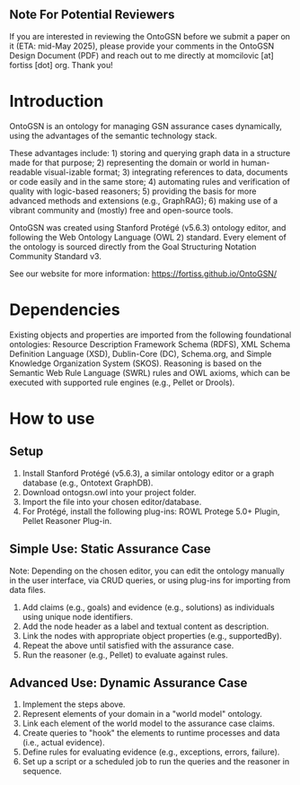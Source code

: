 ## Note For Potential Reviewers
If you are interested in reviewing the OntoGSN before we submit a paper on it (ETA: mid-May 2025), please provide your comments in the OntoGSN Design Document (PDF) and reach out to me directly at momcilovic [at] fortiss [dot] org. Thank you!

# Introduction
OntoGSN is an ontology for managing GSN assurance cases dynamically, using the advantages of the semantic technology stack. 

These advantages include: 1)	storing and querying graph data in a structure made for that purpose; 2) representing the domain or world in human-readable visual-izable format; 3) integrating references to data, documents or code easily and in the same store; 4) automating rules and verification of quality with logic-based reasoners; 5)	providing the basis for more advanced methods and extensions (e.g., GraphRAG); 6)	making use of a vibrant community and (mostly) free and open-source tools.

OntoGSN was created using Stanford Protégé (v5.6.3) ontology editor, and following the Web Ontology Language (OWL 2)  standard. Every element of the ontology is sourced directly from the Goal Structuring Notation Community Standard v3.

See our website for more information: https://fortiss.github.io/OntoGSN/

# Dependencies
Existing objects and properties are imported from the following foundational ontologies: Resource Description Framework Schema (RDFS), XML Schema Definition Language (XSD), Dublin-Core (DC), Schema.org, and Simple Knowledge Organization System (SKOS). Reasoning is based on the Semantic Web Rule Language (SWRL)  rules and OWL axioms, which can be executed with supported rule engines (e.g., Pellet or Drools).

# How to use
## Setup
1. Install Stanford Protégé (v5.6.3), a similar ontology editor or a graph database (e.g., Ontotext GraphDB).
2. Download ontogsn.owl into your project folder.
3. Import the file into your chosen editor/database.
4. For Protégé, install the following plug-ins: ROWL Protege 5.0+ Plugin, Pellet Reasoner Plug-in.
## Simple Use: Static Assurance Case
Note: Depending on the chosen editor, you can edit the ontology manually in the user interface, via CRUD queries, or using plug-ins for importing from data files.
1. Add claims (e.g., goals) and evidence (e.g., solutions) as individuals using unique node identifiers.
2. Add the node header as a label and textual content as description.
3. Link the nodes with appropriate object properties (e.g., supportedBy).
4. Repeat the above until satisfied with the assurance case.
5. Run the reasoner (e.g., Pellet) to evaluate against rules.
## Advanced Use: Dynamic Assurance Case
1. Implement the steps above.
2. Represent elements of your domain in a "world model" ontology.
3. Link each element of the world model to the assurance case claims.
4. Create queries to "hook" the elements to runtime processes and data (i.e., actual evidence).
5. Define rules for evaluating evidence (e.g., exceptions, errors, failure).
6. Set up a script or a scheduled job to run the queries and the reasoner in sequence.
